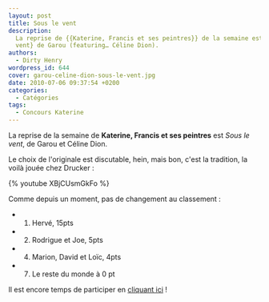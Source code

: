 ```yaml
---
layout: post
title: Sous le vent
description:
  La reprise de {{Katerine, Francis et ses peintres}} de la semaine est {Sous le
  vent} de Garou (featuring… Céline Dion).
authors:
  - Dirty Henry
wordpress_id: 644
cover: garou-celine-dion-sous-le-vent.jpg
date: 2010-07-06 09:37:54 +0200
categories:
  - Catégories
tags:
  - Concours Katerine
---
```


La reprise de la semaine de **Katerine, Francis et ses peintres** est _Sous le
vent_, de Garou et Céline Dion.

Le choix de l'originale est discutable, hein, mais bon, c'est la tradition, la
voilà jouée chez Drucker :

{% youtube XBjCUsmGkFo %}

Comme depuis un moment, pas de changement au classement :

- 1. Hervé, 15pts
- 2. Rodrigue et Joe, 5pts
- 4. Marion, David et Loïc, 4pts
- 7. Le reste du monde à 0 pt

Il est encore temps de participer en [cliquant ici](569) !
